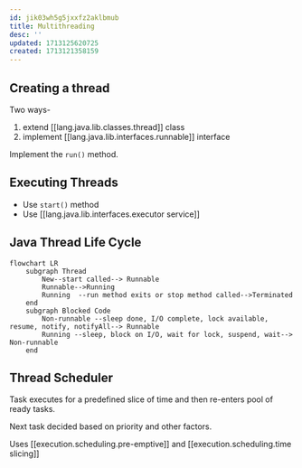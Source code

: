```yaml
---
id: jik03wh5g5jxxfz2aklbmub
title: Multithreading
desc: ''
updated: 1713125620725
created: 1713121358159
---
```



## Creating a thread

Two ways-

1. extend [[lang.java.lib.classes.thread]] class
2. implement [[lang.java.lib.interfaces.runnable]] interface

Implement the `run()` method.

## Executing Threads

- Use `start()` method
- Use [[lang.java.lib.interfaces.executor service]]

## Java Thread Life Cycle
```mermaid
flowchart LR
    subgraph Thread
        New--start called--> Runnable
        Runnable-->Running
        Running  --run method exits or stop method called-->Terminated
    end
    subgraph Blocked Code
        Non-runnable --sleep done, I/O complete, lock available, resume, notify, notifyAll--> Runnable
        Running --sleep, block on I/O, wait for lock, suspend, wait--> Non-runnable
    end
```

## Thread Scheduler

Task executes for a predefined slice of time and then re-enters pool of ready tasks.

Next task decided based on priority and other factors.

Uses [[execution.scheduling.pre-emptive]] and [[execution.scheduling.time slicing]]
